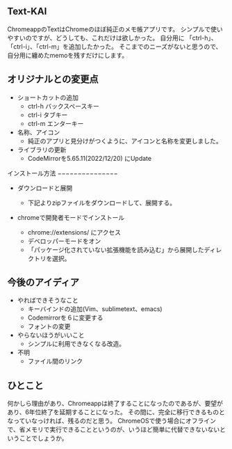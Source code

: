 Text-KAI
--------

ChromeappのTextはChromeのほぼ純正のメモ帳アプリです。
シンプルで使いやすいのですが、どうしても、これだけは欲しかった。
自分用に 「ctrl-h」、「ctrl-i」、「ctrl-m」を追加したかった。
そこまでのニーズがないと思うので、自分用に纏めたmemoを残すだけにします。



オリジナルとの変更点
----------------------

* ショートカットの追加
  - ctrl-h バックスペースキー
  - ctrl-i タブキー
  - ctrl-m エンターキー
* 名称、アイコン
  - 純正のアプリと見分けがつくように、アイコンと名称を変更しました。
* ライブラリの更新
  - CodeMirrorを5.65.11(2022/12/20) にUpdate

インストール方法
−−−−−−−−−−−−−−−

* ダウンロードと展開
  - 下記よりzipファイルをダウンロードして、展開する。
  
* chromeで開発者モードでインストール
  - chrome://extensions/ にアクセス
  - デベロッパーモードをオン
  - 「パッケージ化されていない拡張機能を読み込む」から展開したディレクトリを選択。


今後のアイディア
----------------

* やればできそうなこと
  - キーバインドの追加(Vim、sublimetext、emacs)
  - Codemirrorを６に変更する
  - フォントの変更
* やらないほうがいいこと
  - シンプルに利用できなくなる改造。
* 不明
  - ファイル間のリンク

ひとこと
--------

何かしら理由があり、Chromeappは終了することになったのであるが、要望があり、6年位終了を延期することになった。
その間に、完全に移行できるものとなっていなっければ、残るのだと思う。
ChromeOSで使う場合にオフラインで、省メモリで実行できることというのが、いうほど簡単に代替できないないということでしょうか。

